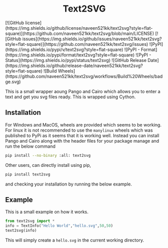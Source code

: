 <h1 align="center">Text2SVG</h1>
[![GitHub license](https://img.shields.io/github/license/naveen521kk/text2svg?style=flat-square)](https://github.com/naveen521kk/text2svg/blob/main/LICENSE)
[![GitHub issues](https://img.shields.io/github/issues/naveen521kk/text2svg?style=flat-square)](https://github.com/naveen521kk/text2svg/issues)
![PyPI](https://img.shields.io/pypi/v/text2svg?style=flat-square)
![PyPI - Format](https://img.shields.io/pypi/format/text2svg?style=flat-square)
![PyPI - Status](https://img.shields.io/pypi/status/text2svg)
![GitHub Release Date](https://img.shields.io/github/release-date/naveen521kk/text2svg?style=flat-square)
![Build Wheels](https://github.com/naveen521kk/text2svg/workflows/Build%20Wheels/badge.svg)

This is a small wrapper aoung Pango and Cairo which allows you to enter a text and get you svg files ready. This is wrapped using Cython.

## Installation

For Windows and MacOS, wheels are provided which seems to be working. For linux it is not recommended to use the `manylinux` wheels which was published to PyPi as it seems that it is working well. Instead you can install Pango and Cairo along with the header files for your package manage and run the below command
```sh
pip install --no-binary :all: text2svg
```

Other users, can directly install using pip,

```sh
pip install text2svg
```
and checking your installation by running the below example.

## Example

This is a small example on how it works.
```py
from text2svg import *
info = TextInfo("Hello World","hello.svg",50,50)
text2svg(info)
```

This will simply create a `hello.svg` in the current working directory.
